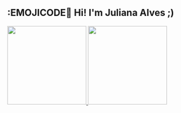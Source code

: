 ## :EMOJICODE💜 Hi! I'm Juliana Alves ;)
<div>
<a href="https://github.com/juliana15paak">
<img loading="lazy" height="180em" src="https://github-readme-stats.vercel.app/api/top-langs/?username=juliana15paak&layout=compact&langs_count=7&theme=dracula"/>
<img loading="lazy" height="180em" src="https://github-readme-stats.vercel.app/api?username=juliana15paak&show_icons=true&theme=dracula&include_all_commits=true&count_private=true"/>
</div>





